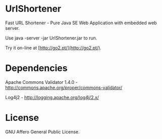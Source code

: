 UrlShortener
============

Fast URL Shortener - Pure Java SE Web Application with embedded web server.

Use java -server -jar UrlShortener.jar to run.

Try it on-line at [http://go2.pt/](http://go2.pt/).


Dependencies
============

Apache Commons Validator 1.4.0 - http://commons.apache.org/proper/commons-validator/

Log4j2 - http://logging.apache.org/log4j/2.x/


License
=======

GNU Affero General Public License.

